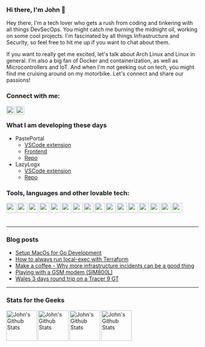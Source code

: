 
<p>

### Hi there, I'm  John  👋

 
Hey there, I'm a tech lover who gets a rush from coding and tinkering with all things DevSecOps. You might catch me burning the midnight oil, working on some cool projects. I'm fascinated by all things Infrastructure and Security, so feel free to hit me up if you want to chat about them.

If you want to really get me excited, let's talk about Arch Linux and Linux in general. I'm also a big fan of Docker and containerization, as well as Microcontrollers and IoT. And when I'm not geeking out on tech, you might find me cruising around on my motorbike. Let's connect and share our passions!
  
### Connect with me:
  
<a href="https://www.linkedin.com/in/johnstilia/r"> <img align="left" alt="stiliajohny | LinkedIn" width="22px" src="https://simpleicons.org/icons/linkedin.svg"/></a>
<a href="mailto:stilia.johny@gmail.com"><img align="left" alt="stiliajohny | Gmail" width="22px" src="https://simpleicons.org/icons/gmail.svg"/></a>
  
<br>

### What I am developing these days 
  - PastePortal
    - [VSCode extension](https://marketplace.visualstudio.com/items?itemName=JohnStilia.pasteportal)
    - [Frontend](https://pasteportal.info) 
    - [Repo](https://github.com/stiliajohny/pasteportal)
  - LazyLogx
    - [VSCode extension](https://marketplace.visualstudio.com/items?itemName=JohnStilia.lazylogx)
    - [Repo](https://github.com/stiliajohny/lazylogx)


  
### Tools, languages and other lovable tech:

<img align="left" width="26px" src="https://simpleicons.org/icons/github.svg" /> 
<img align="left" width="26px" src="https://simpleicons.org/icons/gnubash.svg" />
<img align="left" width="26px" src="https://simpleicons.org/icons/archlinux.svg" />
<img align="left" width="26px" src="https://simpleicons.org/icons/vim.svg" />
<img align="left" width="26px" src="https://simpleicons.org/icons/tmux.svg" /> 
<img align="left" width="26px" src="https://simpleicons.org/icons/visualstudiocode.svg" />
<img align="left" width="26px" src="https://simpleicons.org/icons/python.svg" />
<img align="left" width="26px" src="https://simpleicons.org/icons/ansible.svg" /> 
<img align="left" width="26px" src="https://simpleicons.org/icons/prometheus.svg" />
<img align="left" width="26px" src="https://simpleicons.org/icons/grafana.svg" />
<img align="left" width="26px" src="https://simpleicons.org/icons/kibana.svg" />
<img align="left" width="26px" src="https://simpleicons.org/icons/elasticsearch.svg" /> 
<img align="left" width="26px" src="https://simpleicons.org/icons/kubernetes.svg" /> 
<img align="left" width="26px" src="https://simpleicons.org/icons/docker.svg" />
<img align="left" width="26px" src="https://simpleicons.org/icons/proxmox.svg" />
<img align="left" width="26px" src="https://simpleicons.org/icons/amazonaws.svg" />


</p>

<br>
<p>
<br>
  
---
  
### Blog posts
<!-- BLOG-POST-LIST:START -->
- [Setup MacOs for Go Development](https://indraft.blog/2023/03/go-develop-ide/)
- [How to always run local-exec with Terraform](https://indraft.blog/2023/01/local_exec_always_run/)
- [Make a coffee - Why more infrastructure incidents can be a good thing](https://indraft.blog/2022/12/more-incidents/)
- [Playing with a GSM modem &lpar;SIM800L&rpar;](https://indraft.blog/2022/11/at-modem/)
- [Wales 3 days round trip on a Tracer 9 GT](https://indraft.blog/2022/10/wales-tracer-9-gt/)
<!-- BLOG-POST-LIST:END -->

---

### Stats for the Geeks 
  
<img align="left" alt="John's Github Stats" height=80 src="https://github-readme-stats.vercel.app/api/top-langs/?username=stiliajohny&layout=compact" /><img align="left" alt="John's Github Stats" height=80 src="https://github-readme-stats.vercel.app/api?username=stiliajohny&show_icons=true&hide_border=true" /><img align="left" alt="John's Github Stats" height=80 src="https://wakatime.com/share/@stiliajohny/6493ccfb-6900-428c-a36f-e1c64c0374b3.png" /><img align="left" alt="John's Github Stats" height=80 src="https://wakatime.com/share/@stiliajohny/fbc575e4-3ca8-408f-80c5-494103807e6f.png" />  
  </body>
</html>

